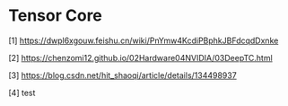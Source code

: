 # Tensor Core


[1] https://dwpl6xgouw.feishu.cn/wiki/PnYmw4KcdiPBphkJBFdcqdDxnke

[2] https://chenzomi12.github.io/02Hardware04NVIDIA/03DeepTC.html

[3] https://blog.csdn.net/hit_shaoqi/article/details/134498937

[4] test